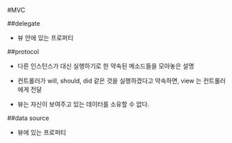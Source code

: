 #MVC

##delegate
- 뷰 안에 있는 프로퍼티

##protocol
- 다른 인스턴스가 대신 실행하기로 한 약속된 메소드들을 모아놓은 설명
- 컨트롤러가 will, should, did 같은 것을 실행하겠다고 약속하면, view 는 컨트롤러에게 전달


- 뷰는 자신이 보여주고 있는 데이터를 소유할 수 없다.


##data source
- 뷰에 있는 프로퍼티
